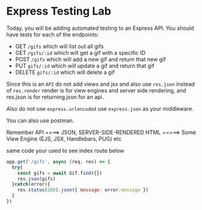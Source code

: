 # Express Testing Lab

Today, you will be adding automated testing to an Express API. You should have tests for each of the endpoints:

* GET `/gifs` which will list out all gifs
* GET `/gifs/:id` which will get a gif with a specific ID
* POST `/gifs` which will add a new gif and return that new gif
* PUT `gifs/:id` which will update a gif and return that gif
* DELETE `gifs/:id` which will delete a gif

Since this is an `API` do not add views and jsx and also use `res.json` instead of `res.render` render is for view engines and server side rendering, and res.json is for returning json for an api.

Also do not use `express.urlencoded` use `express.json` as your middleware.

You can also use postman.

Remember API ====> JSON, SERVER-SIDE-RENDERED HTML =====> Some View Engine (EJS, JSX, Handlebars, PUG) etc


same code your used to see index route below

```js
app.get('/gifs', async (req, res) => {
  try{
    const gifs = await Gif.find({})
    res.json(gifs)
  }catch(error){
    res.status(200).json({ message: error.message })
  }
})
```